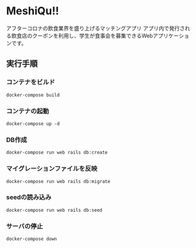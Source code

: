 # MeshiQu!!
アフターコロナの飲食業界を盛り上げるマッチングアプリ
アプリ内で発行される飲食店のクーポンを利用し、学生が食事会を募集できるWebアプリケーションです。

## 実行手順

### コンテナをビルド
`docker-compose build`

### コンテナの起動
`docker-compose up -d`

### DB作成
`docker-compose run web rails db:create`

### マイグレーションファイルを反映
`docker-compose run web rails db:migrate`

### seedの読み込み
`docker-compose run web rails db:seed`

### サーバの停止
`docker-compose down`

